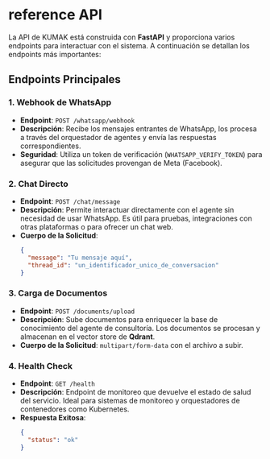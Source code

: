 # reference API

La API de KUMAK está construida con **FastAPI** y proporciona varios endpoints para interactuar con el sistema. A continuación se detallan los endpoints más importantes:

## Endpoints Principales

### 1. Webhook de WhatsApp

- **Endpoint**: `POST /whatsapp/webhook`
- **Descripción**: Recibe los mensajes entrantes de WhatsApp, los procesa a través del orquestador de agentes y envía las respuestas correspondientes.
- **Seguridad**: Utiliza un token de verificación (`WHATSAPP_VERIFY_TOKEN`) para asegurar que las solicitudes provengan de Meta (Facebook).

### 2. Chat Directo

- **Endpoint**: `POST /chat/message`
- **Descripción**: Permite interactuar directamente con el agente sin necesidad de usar WhatsApp. Es útil para pruebas, integraciones con otras plataformas o para ofrecer un chat web.
- **Cuerpo de la Solicitud**:
  ```json
  {
    "message": "Tu mensaje aquí",
    "thread_id": "un_identificador_unico_de_conversacion"
  }
  ```

### 3. Carga de Documentos

- **Endpoint**: `POST /documents/upload`
- **Descripción**: Sube documentos para enriquecer la base de conocimiento del agente de consultoría. Los documentos se procesan y almacenan en el vector store de **Qdrant**.
- **Cuerpo de la Solicitud**: `multipart/form-data` con el archivo a subir.

### 4. Health Check

- **Endpoint**: `GET /health`
- **Descripción**: Endpoint de monitoreo que devuelve el estado de salud del servicio. Ideal para sistemas de monitoreo y orquestadores de contenedores como Kubernetes.
- **Respuesta Exitosa**:
  ```json
  {
    "status": "ok"
  }
  ```
